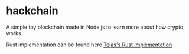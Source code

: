 # hackchain

A simple toy blockchain made in Node js to learn more about how crypto works.

Rust implementation can be found here [Tejas's Rust Implementation](https://github.com/tejasag/hackchain-rs)